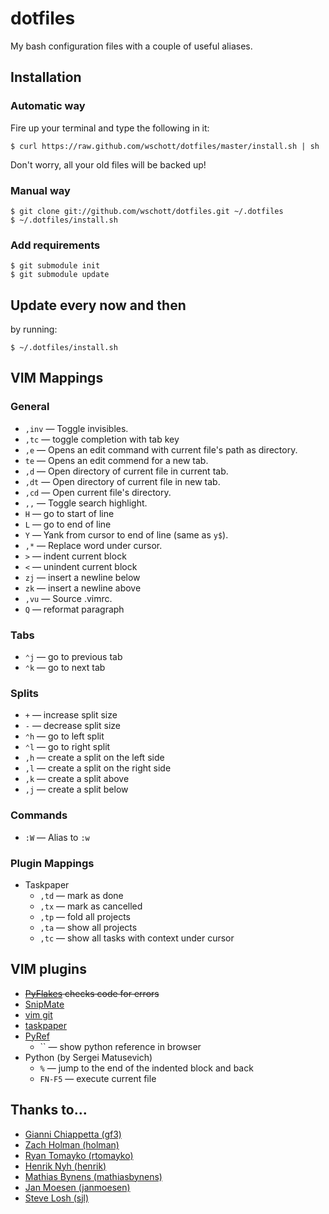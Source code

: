 # dotfiles

My bash configuration files with a couple of useful aliases.


## Installation

### Automatic way

Fire up your terminal and type the following in it:

    $ curl https://raw.github.com/wschott/dotfiles/master/install.sh | sh

Don't worry, all your old files will be backed up!

### Manual way

    $ git clone git://github.com/wschott/dotfiles.git ~/.dotfiles
    $ ~/.dotfiles/install.sh

### Add requirements

    $ git submodule init
    $ git submodule update


## Update every now and then

by running:

    $ ~/.dotfiles/install.sh


## VIM Mappings

### General

- `,inv` — Toggle invisibles.
- `,tc` — toggle completion with tab key
- `,e` — Opens an edit command with current file's path as directory.
- `te` — Opens an edit commend for a new tab.
- `,d` — Open directory of current file in current tab.
- `,dt` — Open directory of current file in new tab.
- `,cd` — Open current file's directory.
- `,,` — Toggle search highlight.
- `H` — go to start of line
- `L` — go to end of line
- `Y` — Yank from cursor to end of line (same as `y$`).
- `,*` — Replace word under cursor.
- `>` — indent current block
- `<` — unindent current block
- `zj` — insert a newline below
- `zk` — insert a newline above
- `,vu` — Source .vimrc.
- `Q` — reformat paragraph

### Tabs

- `⌃j` — go to previous tab
- `⌃k` — go to next tab

### Splits

- `+` — increase split size
- `-` — decrease split size
- `⌃h` — go to left split
- `⌃l` — go to right split
- `,h` — create a split on the left side
- `,l` — create a split on the right side
- `,k` — create a split above
- `,j` — create a split below

### Commands

- `:W` — Alias to `:w`

### Plugin Mappings

- Taskpaper
    - `,td` — mark as done
    - `,tx` — mark as cancelled
    - `,tp` — fold all projects
    - `,ta` — show all projects
    - `,tc` — show all tasks with context under cursor


## VIM plugins

- <strike>[PyFlakes](https://github.com/kevinw/pyflakes-vim) checks code for errors</strike>
- [SnipMate](http://www.vim.org/scripts/script.php?script_id=2540)
- [vim git](https://github.com/tpope/vim-git)
- [taskpaper](https://github.com/davidoc/taskpaper.vim)
- [PyRef](https://github.com/xolox/vim-pyref)
    - `` — show python reference in browser
- Python (by Sergei Matusevich)
    - `%` — jump to the end of the indented block and back
    - `FN-F5` — execute current file


## Thanks to...

- [Gianni Chiappetta (gf3)](https://github.com/gf3/dotfiles)
- [Zach Holman (holman)](https://github.com/holman/dotfiles)
- [Ryan Tomayko (rtomayko)](https://github.com/rtomayko/dotfiles)
- [Henrik Nyh (henrik)](https://github.com/henrik/dotfiles)
- [Mathias Bynens (mathiasbynens)](https://github.com/mathiasbynens/dotfiles)
- [Jan Moesen (janmoesen)](https://github.com/janmoesen/tilde)
- [Steve Losh (sjl)](https://bitbucket.org/sjl/dotfiles)
